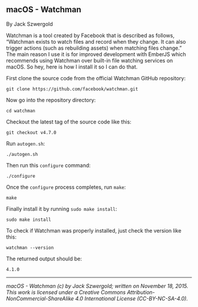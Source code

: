 ## macOS - Watchman

By Jack Szwergold

Watchman is a tool created by Facebook that is described as follows, “Watchman exists to watch files and record when they change. It can also trigger actions (such as rebuilding assets) when matching files change.” The main reason I use it is for improved development with EmberJS which recommends using Watchman over built-in file watching services on macOS. So hey, here is how I install it so I can do that.

First clone the source code from the official Watchman GitHub repository:

	git clone https://github.com/facebook/watchman.git
	
Now go into the repository directory:

	cd watchman

Checkout the latest tag of the source code like this:

    git checkout v4.7.0

Run `autogen.sh`:

	./autogen.sh
	
Then run this `configure` command:

	./configure
	
Once the `configure` process completes, run `make`:

	make
	
Finally install it by running `sudo make install`:

	sudo make install

To check if Watchman was properly installed, just check the version like this:

    watchman --version

The returned output should be:

    4.1.0

***

*macOS - Watchman (c) by Jack Szwergold; written on November 18, 2015. This work is licensed under a Creative Commons Attribution-NonCommercial-ShareAlike 4.0 International License (CC-BY-NC-SA-4.0).*